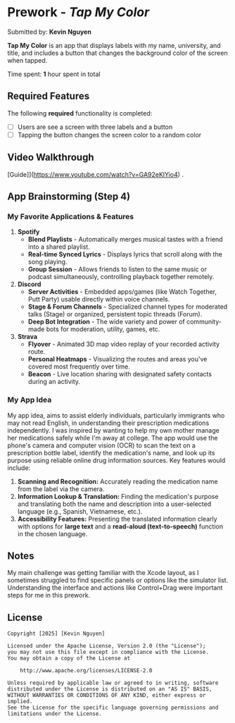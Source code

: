 # Prework - *Tap My Color*

Submitted by: **Kevin Nguyen**

**Tap My Color** is an app that displays labels with my name, university, and title, and includes a button that changes the background color of the screen when tapped. 

Time spent: **1** hour spent in total

## Required Features

The following **required** functionality is completed:

- [ ] Users are see a screen with three labels and a button
- [ ] Tapping the button changes the screen color to a random color
 
## Video Walkthrough

[Guide]](https://www.youtube.com/watch?v=GA92eKlYio4) .

## App Brainstorming (Step 4)

### My Favorite Applications & Features

1.  **Spotify**
    * **Blend Playlists** - Automatically merges musical tastes with a friend into a shared playlist.
    * **Real-time Synced Lyrics** - Displays lyrics that scroll along with the song playing.
    * **Group Session** - Allows friends to listen to the same music or podcast simultaneously, controlling playback together remotely.
2.  **Discord**
    * **Server Activities** - Embedded apps/games (like Watch Together, Putt Party) usable directly within voice channels.
    * **Stage & Forum Channels** - Specialized channel types for moderated talks (Stage) or organized, persistent topic threads (Forum).
    * **Deep Bot Integration** - The wide variety and power of community-made bots for moderation, utility, games, etc.
3.  **Strava**
    * **Flyover** - Animated 3D map video replay of your recorded activity route.
    * **Personal Heatmaps** - Visualizing the routes and areas you've covered most frequently over time.
    * **Beacon** - Live location sharing with designated safety contacts during an activity.
    
### My App Idea

My app idea, aims to assist elderly individuals, particularly immigrants who may not read English, in understanding their prescription medications independently. I was inspired by wanting to help my own mother manage her medications safely while I'm away at college. The app would use the phone's camera and computer vision (OCR) to scan the text on a prescription bottle label, identify the medication's name, and look up its purpose using reliable online drug information sources. Key features would include: 

1) **Scanning and Recognition:** Accurately reading the medication name from the label via the camera. 
2) **Information Lookup & Translation:** Finding the medication's purpose and translating both the name and description into a user-selected language (e.g., Spanish, Vietnamese, etc.). 
3) **Accessibility Features:** Presenting the translated information clearly with options for **large text** and a **read-aloud (text-to-speech)** function in the chosen language.

## Notes

My main challenge was getting familiar with the Xcode layout, as I sometimes struggled to find specific panels or options like the simulator list. Understanding the interface and actions like Control+Drag were important steps for me in this prework.

## License

    Copyright [2025] [Kevin Nguyen]

    Licensed under the Apache License, Version 2.0 (the "License");
    you may not use this file except in compliance with the License.
    You may obtain a copy of the License at

        http://www.apache.org/licenses/LICENSE-2.0

    Unless required by applicable law or agreed to in writing, software
    distributed under the License is distributed on an "AS IS" BASIS,
    WITHOUT WARRANTIES OR CONDITIONS OF ANY KIND, either express or implied.
    See the License for the specific language governing permissions and
    limitations under the License.
